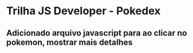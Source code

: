 # Trilha JS Developer - Pokedex

## Adicionado arquivo javascript para ao clicar no pokemon, mostrar mais detalhes 
